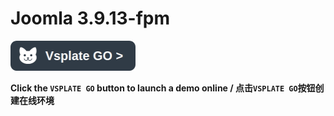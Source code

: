 # Joomla 3.9.13-fpm

<a href="https://www.vsplate.com/?docker-compose=https://github.com/vsplate/dcenvs/joomla/3.9.13-fpm"><img alt="VSPLATE GO" src="https://raw.githubusercontent.com/vsplate/images/master/vsgo_btn.png" width="200px"></a>

**Click the `VSPLATE GO` button to launch a demo online / 点击`VSPLATE GO`按钮创建在线环境**